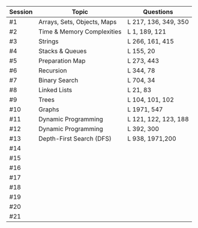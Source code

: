 | Session | Topic                       | Questions            |
| ------- | --------------------------- | -------------------- |
| #1      | Arrays, Sets, Objects, Maps | L 217, 136, 349, 350 |
| #2      | Time & Memory Complexities  | L 1, 189, 121        |
| #3      | Strings                     | L 266, 161, 415      |
| #4      | Stacks & Queues             | L 155, 20            |
| #5      | Preparation Map             | L 273, 443           |
| #6      | Recursion                   | L 344, 78            |
| #7      | Binary Search               | L 704, 34            |
| #8      | Linked Lists                | L 21, 83             |
| #9      | Trees                       | L 104, 101, 102      |
| #10     | Graphs                      | L 1971, 547          |
| #11     | Dynamic Programming         | L 121, 122, 123, 188 |
| #12     | Dynamic Programming         | L 392, 300           |
| #13     | Depth-First Search (DFS)    | L 938, 1971,200      |
| #14     |                             |                      |
| #15     |                             |                      |
| #16     |                             |                      |
| #17     |                             |                      |
| #18     |                             |                      |
| #19     |                             |                      |
| #20     |                             |                      |
| #21     |                             |                      |
